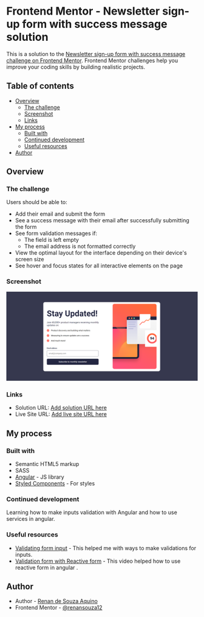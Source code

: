 # Frontend Mentor - Newsletter sign-up form with success message solution

This is a solution to the [Newsletter sign-up form with success message challenge on Frontend Mentor](https://www.frontendmentor.io/challenges/newsletter-signup-form-with-success-message-3FC1AZbNrv). Frontend Mentor challenges help you improve your coding skills by building realistic projects. 

## Table of contents

- [Overview](#overview)
  - [The challenge](#the-challenge)
  - [Screenshot](#screenshot)
  - [Links](#links)
- [My process](#my-process)
  - [Built with](#built-with)
  - [Continued development](#continued-development)
  - [Useful resources](#useful-resources)
- [Author](#author)


## Overview

### The challenge

Users should be able to:

- Add their email and submit the form
- See a success message with their email after successfully submitting the form
- See form validation messages if:
  - The field is left empty
  - The email address is not formatted correctly
- View the optimal layout for the interface depending on their device's screen size
- See hover and focus states for all interactive elements on the page

### Screenshot

![](./src/assets/screenshot.png)


### Links

- Solution URL: [Add solution URL here](https://www.frontendmentor.io/solutions/newsletter-signup-form-with-angular-5MtyZQHvtw)
- Live Site URL: [Add live site URL here](https://angular-newsletter-page.netlify.app)

## My process

### Built with

- Semantic HTML5 markup
- SASS
- [Angular](https://angular.io/) - JS library
- [Styled Components](https://styled-components.com/) - For styles



### Continued development

Learning how to make  inputs validation with Angular and how to use services in angular.


### Useful resources

- [Validating form input](https://angular.io/guide/form-validation) - This helped me with ways to make validations for inputs.
- [Validation form with Reactive form](https://www.youtube.com/watch?v=9nXFw7yTY80) - This video helped how to use reactive form in angular .


## Author

- Author - [Renan de Souza Aquino]()
- Frontend Mentor - [@renansouza12](https://www.frontendmentor.io/profile/renansouza12)



